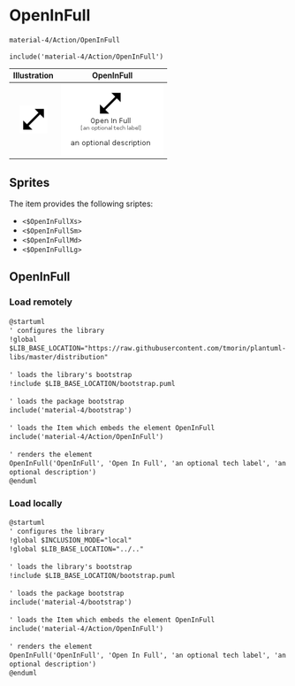 # OpenInFull


```text
material-4/Action/OpenInFull
```

```text
include('material-4/Action/OpenInFull')
```



| Illustration | OpenInFull |
| :---: | :---: |
| ![illustration for Illustration](../../material-4/Action/OpenInFull.png) | ![illustration for OpenInFull](../../material-4/Action/OpenInFull.Local.png) |



## Sprites
The item provides the following sriptes:

- `<$OpenInFullXs>`
- `<$OpenInFullSm>`
- `<$OpenInFullMd>`
- `<$OpenInFullLg>`





## OpenInFull

### Load remotely
```plantuml
@startuml
' configures the library
!global $LIB_BASE_LOCATION="https://raw.githubusercontent.com/tmorin/plantuml-libs/master/distribution"

' loads the library's bootstrap
!include $LIB_BASE_LOCATION/bootstrap.puml

' loads the package bootstrap
include('material-4/bootstrap')

' loads the Item which embeds the element OpenInFull
include('material-4/Action/OpenInFull')

' renders the element
OpenInFull('OpenInFull', 'Open In Full', 'an optional tech label', 'an optional description')
@enduml
```

### Load locally
```plantuml
@startuml
' configures the library
!global $INCLUSION_MODE="local"
!global $LIB_BASE_LOCATION="../.."

' loads the library's bootstrap
!include $LIB_BASE_LOCATION/bootstrap.puml

' loads the package bootstrap
include('material-4/bootstrap')

' loads the Item which embeds the element OpenInFull
include('material-4/Action/OpenInFull')

' renders the element
OpenInFull('OpenInFull', 'Open In Full', 'an optional tech label', 'an optional description')
@enduml
```

